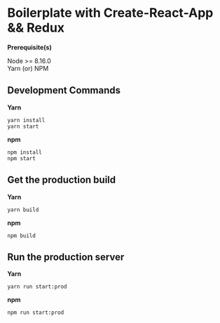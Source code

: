 # Boilerplate with Create-React-App && Redux

**Prerequisite(s)**

Node >= 8.16.0  
Yarn (or) NPM

## Development Commands

**Yarn**

```
yarn install
yarn start
```

**npm**

```
npm install
npm start
```

## Get the production build

**Yarn**

```
yarn build
```

**npm**

```
npm build
```

## Run the production server

**Yarn**

```
yarn run start:prod
```

**npm**

```
npm run start:prod
```
